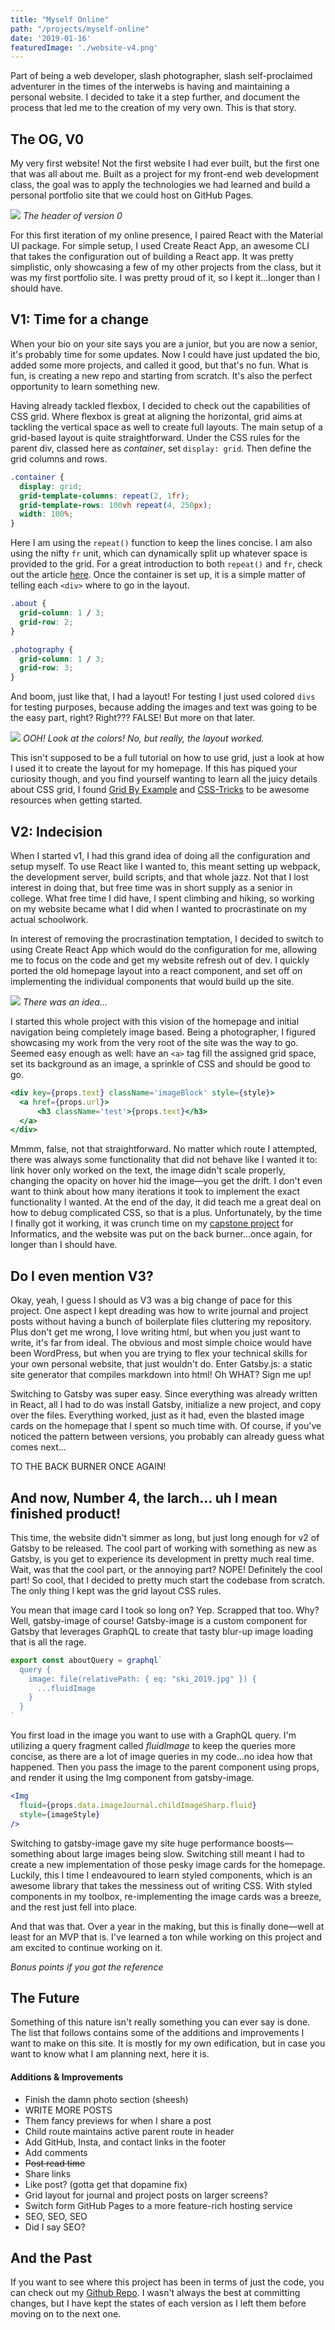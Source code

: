 ```yaml
---
title: "Myself Online"
path: "/projects/myself-online"
date: '2019-01-16'
featuredImage: './website-v4.png'
---
```


Part of being a web developer, slash photographer, slash self-proclaimed adventurer in the times of the interwebs is having and maintaining a personal website. I decided to take it a step further, and document the process that led me to the creation of my very own. This is that story.

## The OG, V0
My very first website! Not the first website I had ever built, but the first one that was all about me. Built as a project for my front-end web development class, the goal was to apply the technologies we had learned and build a personal portfolio site that we could host on GitHub Pages. 

![](./website-v0.png)
*The header of version 0*

For this first iteration of my online presence, I paired React with the Material UI package. For simple setup, I used Create React App, an awesome CLI that takes the configuration out of building a React app. It was pretty simplistic, only showcasing a few of my other projects from the class, but it was my first portfolio site. I was pretty proud of it, so I kept it...longer than I should have.

## V1: Time for a change
When your bio on your site says you are a junior, but you are now a senior, it's probably time for some updates. Now I could have just updated the bio, added some more projects, and called it good, but that's no fun. What is fun, is creating a new repo and starting from scratch. It's also the perfect opportunity to learn something new.

Having already tackled flexbox, I decided to check out the capabilities of CSS grid. Where flexbox is great at aligning the horizontal, grid aims at tackling the vertical space as well to create full layouts. The main setup of a grid-based layout is quite straightforward. Under the CSS rules for the parent div, classed here as *container*, set `display: grid`. Then define the grid columns and rows.

```css
.container {
  display: grid;
  grid-template-columns: repeat(2, 1fr);
  grid-template-rows: 100vh repeat(4, 250px);
  width: 100%;
}
```

Here I am using the `repeat()` function to keep the lines concise. I am also using the nifty `fr` unit, which can dynamically split up whatever space is provided to the grid. For a great introduction to both `repeat()` and `fr`, check out the article [here](https://css-tricks.com/introduction-fr-css-unit/). Once the container is set up, it is a simple matter of telling each `<div>` where to go in the layout.

```css
.about {
  grid-column: 1 / 3;
  grid-row: 2;
}

.photography {
  grid-column: 1 / 3;
  grid-row: 3;
}
```

And boom, just like that, I had a layout! For testing I just used colored `divs` for testing purposes, because adding the images and text was going to be the easy part, right? Right??? FALSE! But more on that later.

![](./layout.png)
*OOH! Look at the colors! No, but really, the layout worked.*


This isn't supposed to be a full tutorial on how to use grid, just a look at how I used it to create the layout for my homepage. If this has piqued your curiosity though, and you find yourself wanting to learn all the juicy details about CSS grid, I found [Grid By Example](https://gridbyexample.com/examples/) and [CSS-Tricks](https://css-tricks.com/snippets/css/complete-guide-grid/) to be awesome resources when getting started. 

## V2: Indecision
When I started v1, I had this grand idea of doing all the configuration and setup myself. To use React like I wanted to, this meant setting up webpack, the development server, build scripts, and that whole jazz. Not that I lost interest in doing that, but free time was in short supply as a senior in college. What free time I did have, I spent climbing and hiking, so working on my website became what I did when I wanted to procrastinate on my actual schoolwork.

In interest of removing the procrastination temptation, I decided to switch to using Create React App which would do the configuration for me, allowing me to focus on the code and get my website refresh out of dev. I quickly ported the old homepage layout into a react component, and set off on implementing the individual components that would build up the site.

![](./hover-change.png)
*There was an idea...*

I started this whole project with this vision of the homepage and initial navigation being completely image based. Being a photographer, I figured showcasing my work from the very root of the site was the way to go. Seemed easy enough as well: have an `<a>` tag fill the assigned grid space, set its background as an image, a sprinkle of CSS and should be good to go.

``` jsx
<div key={props.text} className='imageBlock' style={style}>
  <a href={props.url}>
      <h3 className='test'>{props.text}</h3>
  </a>
</div>
```

Mmmm, false, not that straightforward. No matter which route I attempted, there was always some functionality that did not behave like I wanted it to: link hover only worked on the text, the image didn't scale properly, changing the opacity on hover hid the image&mdash;you get the drift. I don't even want to think about how many iterations it took to implement the exact functionality I wanted. At the end of the day, it did teach me a great deal on how to debug complicated CSS, so that is a plus. Unfortunately, by the time I finally got it working, it was crunch time on my [capstone project](/projects/informatics-capstone) for Informatics, and the website was put on the back burner...once again, for longer than I should have.

## Do I even mention V3?
Okay, yeah, I guess I should as V3 was a big change of pace for this project. One aspect I kept dreading was how to write journal and project posts without having a bunch of boilerplate files cluttering my repository. Plus don't get me wrong, I love writing html, but when you just want to write, it's far from ideal. The obvious and most simple choice would have been WordPress, but when you are trying to flex your technical skills for your own personal website, that just wouldn't do. Enter Gatsby.js: a static site generator that compiles markdown into html! Oh WHAT? Sign me up! 

Switching to Gatsby was super easy. Since everything was already written in React, all I had to do was install Gatsby, initialize a new project, and copy over the files. Everything worked, just as it had, even the blasted image cards on the homepage that I spent so much time with. Of course, if you've noticed the pattern between versions, you probably can already guess what comes next...

TO THE BACK BURNER ONCE AGAIN!

## And now, Number 4, the larch... uh I mean finished product!
This time, the website didn't simmer as long, but just long enough for v2 of Gatsby to be released. The cool part of working with something as new as Gatsby, is you get to experience its development in pretty much real time. Wait, was that the cool part, or the annoying part? NOPE! Definitely the cool part! So cool, that I decided to pretty much start the codebase from scratch. The only thing I kept was the grid layout CSS rules.

You mean that image card I took so long on? Yep. Scrapped that too. Why? Well, gatsby-image of course! Gatsby-image is a custom component for Gatsby that leverages GraphQL to create that tasty blur-up image loading that is all the rage.

```javascript
export const aboutQuery = graphql`
  query {
    image: file(relativePath: { eq: "ski_2019.jpg" }) {
      ...fluidImage
    }
  }
`
```

You first load in the image you want to use with a GraphQL query. I'm utilizing a query fragment called *fluidImage* to keep the queries more concise, as there are a lot of image queries in my code...no idea how that happened. Then you pass the image to the parent component using props, and render it using the Img component from gatsby-image.


```jsx
<Img 
  fluid={props.data.imageJournal.childImageSharp.fluid} 
  style={imageStyle} 
/>
```

Switching to gatsby-image gave my site huge performance boosts&mdash;something about large images being slow. Switching still meant I had to create a new implementation of those pesky image cards for the homepage. Luckily, this I time I endeavoured to learn styled components, which is an awesome library that takes the messiness out of writing CSS. With styled components in my toolbox, re-implementing the image cards was a breeze, and the rest just fell into place.

And that was that. Over a year in the making, but this is finally done&mdash;well at least for an MVP that is. I've learned a ton while working on this project and am excited to continue working on it.

*Bonus points if you got the reference*

## The Future
Something of this nature isn't really something you can ever say is done. The list that follows contains some of the additions and improvements I want to make on this site. It is mostly for my own edification, but in case you want to know what I am planning next, here it is.

#### Additions & Improvements
- Finish the damn photo section (sheesh)
- WRITE MORE POSTS
- Them fancy previews for when I share a post
- Child route maintains active parent route in header 
- Add GitHub, Insta, and contact links in the footer
- Add comments
- ~~Post read time~~
- Share links
- Like post? (gotta get that dopamine fix)
- Grid layout for journal and project posts on larger screens?
- Switch form GitHub Pages to a more feature-rich hosting service
- SEO, SEO, SEO
- Did I say SEO?

## And the Past
If you want to see where this project has been in terms of just the code, you can check out my [Github Repo](https://github.com/natejfoster/website). I wasn't always the best at committing changes, but I have kept the states of each version as I left them before moving on to the next one.